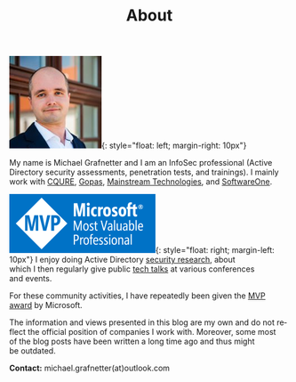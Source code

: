 ﻿---
title: About
lang: en
ref: about
image: /assets/images/profile_picture.jpg
permalink: /en/about/
fa_class: fas fa-user
---

![Michael Grafnetter Profile Picture](/assets/images/profile_picture.jpg){: style="float: left; margin-right: 10px"}

My name is&nbsp;Michael Grafnetter and&nbsp;I&nbsp;am an&nbsp;InfoSec professional (Active Directory security assessments, penetration tests, and&nbsp;trainings).
I&nbsp;mainly work with&nbsp;[CQURE](https://cqure.pl/), [Gopas](https://www.gopas.cz/), [Mainstream Technologies](https://www.mainstream.cz/), and&nbsp;[SoftwareOne](https://www.softwareone.com).

![Microsoft MVP Logo](/assets/images/microsoft_mvp.png){: style="float: right; margin-left: 10px"} I&nbsp;enjoy doing Active Directory [security research](/en/projects/), about which&nbsp;I&nbsp;then&nbsp;regularly give public [tech talks](/en/videos/) at&nbsp;various conferences and&nbsp;events.

For&nbsp;these community activities, I&nbsp;have repeatedly been given the&nbsp;[MVP award](https://mvp.microsoft.com/en-us/PublicProfile/5001919?fullName=Michael%20Grafnetter) by&nbsp;Microsoft.

The&nbsp;information and&nbsp;views presented in&nbsp;this&nbsp;blog are&nbsp;my own and&nbsp;do&nbsp;not reflect the&nbsp;official position of&nbsp;companies I&nbsp;work with. 
Moreover, some&nbsp;most of&nbsp;the&nbsp;blog posts have been written a&nbsp;long time ago and&nbsp;thus might be&nbsp;outdated.

**Contact:** michael.grafnetter(at)outlook.com
